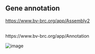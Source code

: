 ## Gene annotation

https://www.bv-brc.org/app/Assembly2

<br>
https://www.bv-brc.org/app/Annotation


![image](https://github.com/user-attachments/assets/269d22d3-9449-4192-86fd-5a6bbfdaac82)
